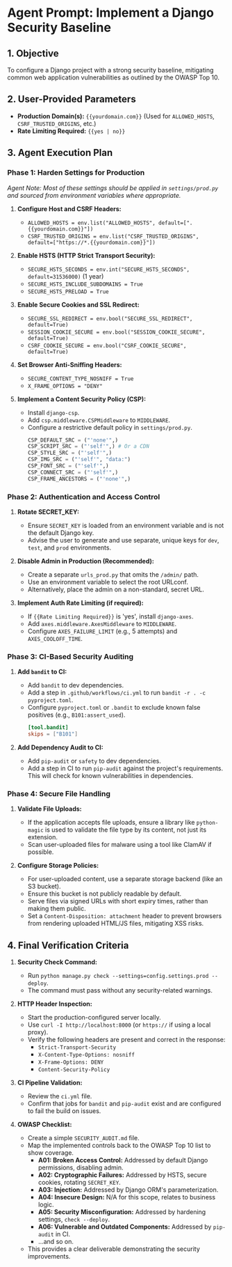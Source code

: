 # Agent Prompt: Implement a Django Security Baseline

## 1. Objective

To configure a Django project with a strong security baseline, mitigating common web application vulnerabilities as outlined by the OWASP Top 10.

## 2. User-Provided Parameters

-   **Production Domain(s):** `{{yourdomain.com}}` (Used for `ALLOWED_HOSTS`, `CSRF_TRUSTED_ORIGINS`, etc.)
-   **Rate Limiting Required:** `{{yes | no}}`

## 3. Agent Execution Plan

### Phase 1: Harden Settings for Production

*Agent Note: Most of these settings should be applied in `settings/prod.py` and sourced from environment variables where appropriate.*

1.  **Configure Host and CSRF Headers:**
    -   `ALLOWED_HOSTS = env.list("ALLOWED_HOSTS", default=[".{{yourdomain.com}}"])`
    -   `CSRF_TRUSTED_ORIGINS = env.list("CSRF_TRUSTED_ORIGINS", default=["https://*.{{yourdomain.com}}"])`

2.  **Enable HSTS (HTTP Strict Transport Security):**
    -   `SECURE_HSTS_SECONDS = env.int("SECURE_HSTS_SECONDS", default=31536000)` (1 year)
    -   `SECURE_HSTS_INCLUDE_SUBDOMAINS = True`
    -   `SECURE_HSTS_PRELOAD = True`

3.  **Enable Secure Cookies and SSL Redirect:**
    -   `SECURE_SSL_REDIRECT = env.bool("SECURE_SSL_REDIRECT", default=True)`
    -   `SESSION_COOKIE_SECURE = env.bool("SESSION_COOKIE_SECURE", default=True)`
    -   `CSRF_COOKIE_SECURE = env.bool("CSRF_COOKIE_SECURE", default=True)`

4.  **Set Browser Anti-Sniffing Headers:**
    -   `SECURE_CONTENT_TYPE_NOSNIFF = True`
    -   `X_FRAME_OPTIONS = "DENY"`

5.  **Implement a Content Security Policy (CSP):**
    -   Install `django-csp`.
    -   Add `csp.middleware.CSPMiddleware` to `MIDDLEWARE`.
    -   Configure a restrictive default policy in `settings/prod.py`.
        ```python
        CSP_DEFAULT_SRC = ("'none'",)
        CSP_SCRIPT_SRC = ("'self'",) # Or a CDN
        CSP_STYLE_SRC = ("'self'",)
        CSP_IMG_SRC = ("'self'", "data:")
        CSP_FONT_SRC = ("'self'",)
        CSP_CONNECT_SRC = ("'self'",)
        CSP_FRAME_ANCESTORS = ("'none'",)
        ```

### Phase 2: Authentication and Access Control

1.  **Rotate SECRET_KEY:**
    -   Ensure `SECRET_KEY` is loaded from an environment variable and is not the default Django key.
    -   Advise the user to generate and use separate, unique keys for `dev`, `test`, and `prod` environments.

2.  **Disable Admin in Production (Recommended):**
    -   Create a separate `urls_prod.py` that omits the `/admin/` path.
    -   Use an environment variable to select the root URLconf.
    -   Alternatively, place the admin on a non-standard, secret URL.

3.  **Implement Auth Rate Limiting (if required):**
    -   If `{{Rate Limiting Required}}` is 'yes', install `django-axes`.
    -   Add `axes.middleware.AxesMiddleware` to `MIDDLEWARE`.
    -   Configure `AXES_FAILURE_LIMIT` (e.g., 5 attempts) and `AXES_COOLOFF_TIME`.

### Phase 3: CI-Based Security Auditing

1.  **Add `bandit` to CI:**
    -   Add `bandit` to dev dependencies.
    -   Add a step in `.github/workflows/ci.yml` to run `bandit -r . -c pyproject.toml`.
    -   Configure `pyproject.toml` or `.bandit` to exclude known false positives (e.g., `B101:assert_used`).
        ```toml
        [tool.bandit]
        skips = ["B101"]
        ```

2.  **Add Dependency Audit to CI:**
    -   Add `pip-audit` or `safety` to dev dependencies.
    -   Add a step in CI to run `pip-audit` against the project's requirements. This will check for known vulnerabilities in dependencies.

### Phase 4: Secure File Handling

1.  **Validate File Uploads:**
    -   If the application accepts file uploads, ensure a library like `python-magic` is used to validate the file type by its content, not just its extension.
    -   Scan user-uploaded files for malware using a tool like ClamAV if possible.

2.  **Configure Storage Policies:**
    -   For user-uploaded content, use a separate storage backend (like an S3 bucket).
    -   Ensure this bucket is not publicly readable by default.
    -   Serve files via signed URLs with short expiry times, rather than making them public.
    -   Set a `Content-Disposition: attachment` header to prevent browsers from rendering uploaded HTML/JS files, mitigating XSS risks.

## 4. Final Verification Criteria

1.  **Security Check Command:**
    -   Run `python manage.py check --settings=config.settings.prod --deploy`.
    -   The command must pass without any security-related warnings.

2.  **HTTP Header Inspection:**
    -   Start the production-configured server locally.
    -   Use `curl -I http://localhost:8000` (or `https://` if using a local proxy).
    -   Verify the following headers are present and correct in the response:
        -   `Strict-Transport-Security`
        -   `X-Content-Type-Options: nosniff`
        -   `X-Frame-Options: DENY`
        -   `Content-Security-Policy`

3.  **CI Pipeline Validation:**
    -   Review the `ci.yml` file.
    -   Confirm that jobs for `bandit` and `pip-audit` exist and are configured to fail the build on issues.

4.  **OWASP Checklist:**
    -   Create a simple `SECURITY_AUDIT.md` file.
    -   Map the implemented controls back to the OWASP Top 10 list to show coverage.
        -   **A01: Broken Access Control:** Addressed by default Django permissions, disabling admin.
        -   **A02: Cryptographic Failures:** Addressed by HSTS, secure cookies, rotating `SECRET_KEY`.
        -   **A03: Injection:** Addressed by Django ORM's parameterization.
        -   **A04: Insecure Design:** N/A for this scope, relates to business logic.
        -   **A05: Security Misconfiguration:** Addressed by hardening settings, `check --deploy`.
        -   **A06: Vulnerable and Outdated Components:** Addressed by `pip-audit` in CI.
        -   ...and so on.
    -   This provides a clear deliverable demonstrating the security improvements.
